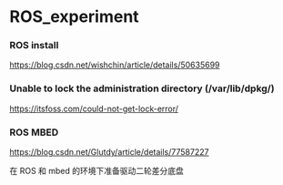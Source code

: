 # ROS_experiment

### ROS install
https://blog.csdn.net/wishchin/article/details/50635699

### Unable to lock the administration directory (/var/lib/dpkg/)

https://itsfoss.com/could-not-get-lock-error/

### ROS MBED

https://blog.csdn.net/Glutdy/article/details/77587227

在 ROS 和 mbed 的环境下准备驱动二轮差分底盘
